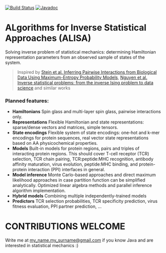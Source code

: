 [![Build Status](https://travis-ci.org/antigenomics/ALISA.svg?branch=master)](https://travis-ci.org/antigenomics/ALISA)
[![Javadoc](https://img.shields.io/badge/javadoc-0.1.0-blue.svg)](https://antigenomics.github.io/ALISA/)

# ALgorithms for Inverse Statistical Approaches (ALISA)

Solving inverse problem of statistical mechanics: determining Hamiltonian representation parameters from an observed sample of states of the system.

> Inspired by [Stein et al. Inferring Pairwise Interactions from Biological Data Using Maximum-Entropy Probability Models](http://journals.plos.org/ploscompbiol/article?id=10.1371/journal.pcbi.1004182), [Nguyen et al. Inverse statistical problems: from the inverse Ising problem to data science](https://arxiv.org/pdf/1702.01522.pdf) and similar works

### Planned features:

* **Hamiltonians** Spin glass and multi-layer spin glass, pairwise interactions only.
* **Representations** Flexible Hamiltonian and state representations: sparse/dense vectors and matrices, simple tensors.
* **State encodings** Flexible system of state encodings: one-hot and k-mer encodings for protein sequences, real vector state representations based on AA physicochemical properties.
* **Models** Built-in models for protein regions, pairs and triples of interacting protein regions. This should cover T-cell receptor (TCR) selection, TCR chain pairing, TCR:peptide:MHC recognition, antibody affinity maturation, virus evolution, peptide:MHC binding, and protein-protein interaction (PPI) interfaces in general.
* **Model inference** Monte Carlo-based approaches and direct maximum likelihood approaches in case partition function can be simplified analytically. Optimized linear algebra methods and parallel inference algorithm implementation.
* **Hybrid models** Combining multiple independently-trained models
* **Predictors** TCR selection probabilities, TCR specificity prediction, virus fitness evaluation, PPI partner prediction, ...

# CONTRIBUTIONS WELCOME

Write me at my_name.my_surname@gmail.com if you know Java and are interested in statistical mechanics :)
